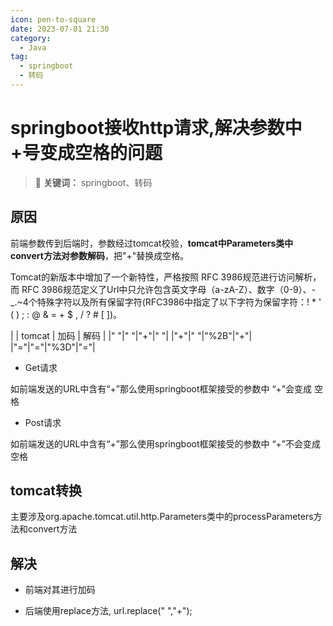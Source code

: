 ```yaml
---
icon: pen-to-square
date: 2023-07-01 21:30
category:
  - Java
tag:
  - springboot
  - 转码
---
```


# springboot接收http请求,解决参数中+号变成空格的问题

> 📌 **关键词：** springboot、转码

## 原因

前端参数传到后端时，参数经过tomcat校验，**tomcat中Parameters类中convert方法对参数解码**，把"+"替换成空格。

Tomcat的新版本中增加了一个新特性，严格按照 RFC 3986规范进行访问解析，而 RFC 3986规范定义了Url中只允许包含英文字母（a-zA-Z）、数字（0-9）、-_.~4个特殊字符以及所有保留字符(RFC3986中指定了以下字符为保留字符：! * ' ( ) ; : @ & = + $ , / ? # [ ])。

| | tomcat | 加码 | 解码 |
|" "|" "|"+"|" "|
|"+"|" "|"%2B"|"+"|
|"="|"="|"%3D"|"="|

* Get请求

如前端发送的URL中含有“+”那么使用springboot框架接受的参数中 “+”会变成 空格

* Post请求

如前端发送的URL中含有“+”那么使用springboot框架接受的参数中 “+”不会变成 空格

## tomcat转换

主要涉及org.apache.tomcat.util.http.Parameters类中的processParameters方法和convert方法

## 解决

* 前端对其进行加码

* 后端使用replace方法, url.replace(" ","+");
